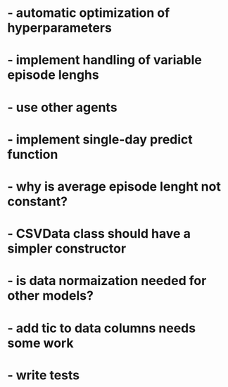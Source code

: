 
# - automatic optimization of hyperparameters
# - implement handling of variable episode lenghs
# - use other agents
# - implement single-day predict function
# - why is average episode lenght not constant?
# - CSVData class should have a simpler constructor
# - is data normaization needed for other models?
# - add tic to data columns needs some work
# - write tests